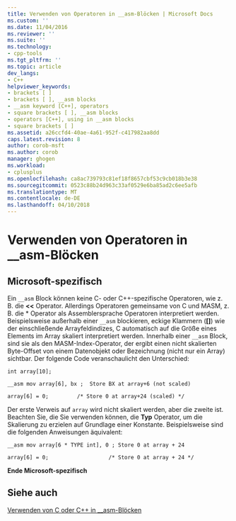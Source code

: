 ```yaml
---
title: Verwenden von Operatoren in __asm-Blöcken | Microsoft Docs
ms.custom: ''
ms.date: 11/04/2016
ms.reviewer: ''
ms.suite: ''
ms.technology:
- cpp-tools
ms.tgt_pltfrm: ''
ms.topic: article
dev_langs:
- C++
helpviewer_keywords:
- brackets [ ]
- brackets [ ], __asm blocks
- __asm keyword [C++], operators
- square brackets [ ], __asm blocks
- operators [C++], using in __asm blocks
- square brackets [ ]
ms.assetid: a26ccfd4-40ae-4a61-952f-c417982aa8dd
caps.latest.revision: 8
author: corob-msft
ms.author: corob
manager: ghogen
ms.workload:
- cplusplus
ms.openlocfilehash: ca8ac739793c81ef18f8657cbf53c9cb018b3e38
ms.sourcegitcommit: 0523c88b24d963c33af0529e6ba85ad2c6ee5afb
ms.translationtype: MT
ms.contentlocale: de-DE
ms.lasthandoff: 04/10/2018
---
```

# <a name="using-operators-in-asm-blocks"></a>Verwenden von Operatoren in __asm-Blöcken
## <a name="microsoft-specific"></a>Microsoft-spezifisch  
 Ein `__asm` Block können keine C- oder C++-spezifische Operatoren, wie z. B. die **<<** Operator. Allerdings Operatoren gemeinsame von C und MASM, z. B. die \* Operator als Assemblersprache Operatoren interpretiert werden. Beispielsweise außerhalb einer `__asm` blockieren, eckige Klammern (**[]**) wie der einschließende Arrayfeldindizes, C automatisch auf die Größe eines Elements im Array skaliert interpretiert werden. Innerhalb einer `__asm` Block, sind sie als den MASM-Index-Operator, der ergibt einen nicht skalierten Byte-Offset von einem Datenobjekt oder Bezeichnung (nicht nur ein Array) sichtbar. Der folgende Code veranschaulicht den Unterschied:  
  
```  
int array[10];  
  
__asm mov array[6], bx ;  Store BX at array+6 (not scaled)  
  
array[6] = 0;         /* Store 0 at array+24 (scaled) */  
```  
  
 Der erste Verweis auf `array` wird nicht skaliert werden, aber die zweite ist. Beachten Sie, die Sie verwenden können, die **Typ** Operator, um die Skalierung zu erzielen auf Grundlage einer Konstante. Beispielsweise sind die folgenden Anweisungen äquivalent:  
  
```  
__asm mov array[6 * TYPE int], 0 ; Store 0 at array + 24  
  
array[6] = 0;                   /* Store 0 at array + 24 */  
```  
  
 **Ende Microsoft-spezifisch**  
  
## <a name="see-also"></a>Siehe auch  
 [Verwenden von C oder C++ in __asm-Blöcken](../../assembler/inline/using-c-or-cpp-in-asm-blocks.md)